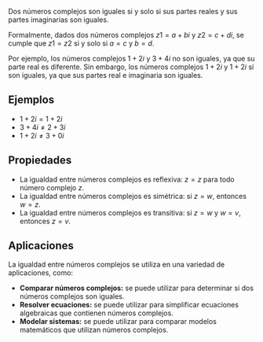 Dos números complejos son iguales si y solo si sus partes reales y sus partes imaginarias son iguales.

Formalmente, dados dos números complejos $z1 = a + bi$ y $z2 = c + di$, se cumple que $z1 = z2$ si y solo si $a = c$ y $b = d$.

Por ejemplo, los números complejos $1 + 2i$ y $3 + 4i$ no son iguales, ya que su parte real es diferente. Sin embargo, los números complejos $1 + 2i$ y $1 + 2i$ sí son iguales, ya que sus partes real e imaginaria son iguales.
## **Ejemplos**

- $1 + 2i = 1 + 2i$
- $3 + 4i ≠ 2 + 3i$
- $1 + 2i ≠ 3 + 0i$
## **Propiedades**

- La igualdad entre números complejos es reflexiva: $z = z$ para todo número complejo $z$.
- La igualdad entre números complejos es simétrica: si $z = w$, entonces $w = z$.
- La igualdad entre números complejos es transitiva: si $z = w$ y $w = v$, entonces $z = v$.
## **Aplicaciones**

La igualdad entre números complejos se utiliza en una variedad de aplicaciones, como:

- **Comparar números complejos:** se puede utilizar para determinar si dos números complejos son iguales.
- **Resolver ecuaciones:** se puede utilizar para simplificar ecuaciones algebraicas que contienen números complejos.
- **Modelar sistemas:** se puede utilizar para comparar modelos matemáticos que utilizan números complejos.